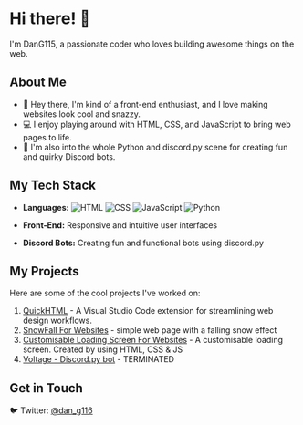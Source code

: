 # Hi there! 👋

I'm DanG115, a passionate coder who loves building awesome things on the web.

## About Me

- 🚀 Hey there, I'm kind of a front-end enthusiast, and I love making websites look cool and snazzy.
- 💻 I enjoy playing around with HTML, CSS, and JavaScript to bring web pages to life.
- 🐍 I'm also into the whole Python and discord.py scene for creating fun and quirky Discord bots.


## My Tech Stack

- **Languages:**
  ![HTML](https://img.shields.io/badge/HTML-5-blue?style=flat&logo=html5&logoColor=white)
  ![CSS](https://img.shields.io/badge/CSS-3-blue?style=flat&logo=css3&logoColor=white)
  ![JavaScript](https://img.shields.io/badge/JavaScript-ES6-yellow?style=flat&logo=javascript&logoColor=white)
  ![Python](https://img.shields.io/badge/Python-3.7%2B-blue?style=flat&logo=python&logoColor=white)

- **Front-End:** Responsive and intuitive user interfaces

- **Discord Bots:** Creating fun and functional bots using discord.py

## My Projects

Here are some of the cool projects I've worked on:

1. [QuickHTML](https://github.com/DanG115/QuickHTML) - A Visual Studio Code extension for streamlining web design workflows.
2. [SnowFall For Websites](https://github.com/DanG115/snow-fall) - simple web page with a falling snow effect
3. [Customisable Loading Screen For Websites](https://github.com/DanG115/websiteloader-v2) - A customisable loading screen. Created by using HTML, CSS & JS 
4. [Voltage - Discord.py bot](https://github.com/DanG115/Voltage-Bot-23) - TERMINATED

## Get in Touch

🐦 Twitter: [@dan_g116](https://twitter.com/dan_g116)  

